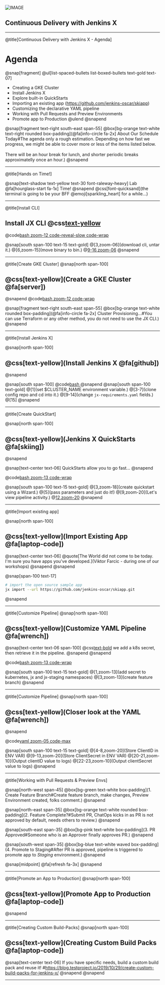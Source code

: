 ![IMAGE](assets/img/jx-logo.svg)

## Continuous Delivery with Jenkins X

---
@title[Continuous Delivery with Jenkins X - Agenda]
# Agenda

@snap[fragment]
@ul[list-spaced-bullets list-boxed-bullets text-gold text-07]
- Creating a GKE Cluster
- Install Jenkins X
- Explore built-in QuickStarts
- Importing an existing app (https://github.com/jenkins-oscar/skiapp)
- Customizing the declarative YAML pipeline
- Working with Pull Requests and Preview Environments
- Promote app to Production
@ulend
@snapend

@snap[fragment text-right south-east span-55]
@box[bg-orange text-white text-right rounded box-padding](@fa[info-circle fa-2x] About Our Schedule Today#The agenda only a rough estimation. Depending on how fast we progress, we might be able to cover more or less of the items listed below.<br><br>There will be an hour break for lunch, and shorter periodic breaks approximatelly once an hour.)
@snapend


---
@title[Hands on Time!]

@snap[text-shadow text-yellow text-30 font-raleway-heavy]
Lab @fa[hourglass-start fa-1x] Time!
@snapend
@css[font-quicksand](the terminal is going to be your BFF @emoji[sparkling_heart] for a while...)

---
@title[Install CLI]

## Install JX CLI   @css[text-yellow](@fa[terminal])

@code[bash zoom-12 code-reveal-slow code-wrap](workshops/continuous-delivery-jx/install-cli.sh)

@snap[south span-100 text-15 text-gold]
@[3,zoom-06](download cli, untar it.)
@[6,zoom-15](move binary to bin.)
@[9-16,zoom-06]()
@snapend

---
@title[Create GKE Cluster]
@snap[north span-100]
## @css[text-yellow](Create a GKE Cluster   @fa[server])
@snapend
@code[bash zoom-12 code-wrap](workshops/continuous-delivery-jx/create-cluster.sh)

@snap[fragment text-right south-east span-55]
@box[bg-orange text-white rounded box-padding](@fa[info-circle fa-2x] Cluster Provisioning...#You can use Terraform or any other method, you do not need to use the JX CLI.)
@snapend

--- 

@title[Install Jenkins X]

@snap[north span-100]
## @css[text-yellow](Install Jenkins X   @fa[github])
@snapend

@snap[south span-100]
@code[bash ](workshops/continuous-delivery-jx/boot-cluster.sh)
@snapend
@snap[south span-100 text-gold]
@[1](set $CLUSTER_NAME environment variable.)
@[3-7](clone config repo and cd into it.)
@[9-14](change `jx-requirements.yaml` fields.)
@[15]
@snapend

--- 

@title[Create QuickStart]

@snap[north span-100]
## @css[text-yellow](Jenkins X QuickStarts   @fa[skiing])
@snapend

@snap[text-center text-06]
QuickStarts allow you to go fast...
@snapend


@code[bash zoom-13 code-wrap](workshops/continuous-delivery-jx/create-quickstart.sh)

@snap[south span-100 text-15 text-gold]
@[3,zoom-18](create quickstart using a Wizard.)
@[5](pass parameters and just do it!)
@[9,zoom-20](Let's view pipeline activity.)
@[12,zoom-20]()
@snapend

---
@title[Import existing app]

@snap[north span-100]
## @css[text-yellow](Import Existing App   @fa[laptop-code])
@snap[text-center text-06]
@quote[The World did not come to be today. I'm sure you have apps you've developed.](Viktor Farcic - during one of our workshops)
@snapend
@snapend



@snap[span-100 text-17]
```bash
# import the open source sample app
jx import --url https://github.com/jenkins-oscar/skiapp.git
```
@snapend

---
@title[Customize Pipeline]
@snap[north span-100]
## @css[text-yellow](Customize YAML Pipeline   @fa[wrench])

@snap[text-center text-06 span-100]
@css[text-bold](SCENARIO:) we add a k8s secret, then retrieve it in the pipeline.
@snapend
@snapend

@code[bash zoom-13 code-wrap](workshops/continuous-delivery-jx/pr-custom-pipeline.sh)

@snap[south span-100 text-15 text-gold]
@[1,zoom-13](add secret to kubernetes, jx and jx-staging namespaces)
@[3,zoom-13](create feature branch)
@snapend

---

@title[Customize Pipeline]
@snap[north span-100]
## @css[text-yellow](Closer look at the YAML   @fa[wrench])
@snapend

@code[yaml zoom-05 code-max](workshops/continuous-delivery-jx/pipeline.yaml)

@snap[south span-100 text-15 text-gold]
@[4-8,zoom-20](Store ClientID in ENV VAR)
@[9-13,zoom-20](Store ClientSecret in ENV VAR)
@[20-21,zoom-10](Output clientID value to logs)
@[22-23,zoom-10](Output clientSecret value to logs)
@snapend

---

@title[Working with Pull Requests & Preview Envs]

@snap[north-west span-45]
@box[bg-green text-white box-padding](1. Create Feature Branch#Create feature branch, make changes, Preview Environment created, folks comment.)
@snapend

@snap[north-east span-35]
@box[bg-orange text-white rounded box-padding](2. Feature Complete?#Submit PR, ChatOps kicks in as PR is not approved by default, needs others to review.)
@snapend

@snap[south-east span-35]
@box[bg-pink text-white box-padding](3. PR Approved#Someone who is an Approver finally approves PR.)
@snapend

@snap[south-west span-35]
@box[bg-blue text-white waved box-padding](4. Promote to Staging#After PR is approved, pipeline is triggered to promote app to *Staging* environment.)
@snapend

@snap[midpoint]
@fa[refresh fa-3x]
@snapend

---

@title[Promote an App to Production]
@snap[north span-100]
## @css[text-yellow](Promote App to Production   @fa[laptop-code])
@snapend

---

@title[Creating Custom Build-Packs]
@snap[north span-100]
## @css[text-yellow](Creating Custom Build Packs   @fa[laptop-code])
@snap[text-center text-06]
If you have specific needs, build a custom build pack and reuse it!
#https://blog.testproject.io/2019/10/29/create-custom-build-packs-for-jenkins-x/
@snapend
@snapend

---
